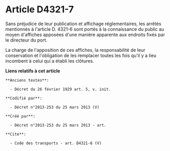 # Article D4321-7

Sans préjudice de leur publication et affichage réglementaires, les arrêtés mentionnés à l'article D. 4321-6 sont portés à la
connaissance du public au moyen d'affiches apposées d'une manière apparente aux endroits fixés par le directeur du port. 

La charge de l'apposition de ces affiches, la responsabilité de leur conservation et l'obligation de les remplacer toutes les
fois qu'il y a lieu incombent à celui qui a établi les clôtures.

**Liens relatifs à cet article**

	**Anciens textes**:

	  - Décret du 26 février 1929 art. 5, v. init.

	**Codifié par**:

	  - Décret n°2013-253 du 25 mars 2013 (V)

	**Créé par**:

	  - Décret n°2013-253 du 25 mars 2013 - art.

	**Cite**:

	  - Code des transports - art. D4321-6 (V)
